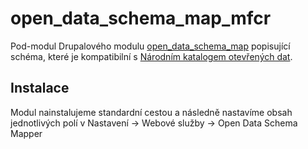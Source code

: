 # open_data_schema_map_mfcr
Pod-modul Drupalového modulu [open_data_schema_map](https://github.com/NuCivic/open_data_schema_map) popisující schéma, které je kompatibilní s [Národním katalogem otevřených dat](https://portal.gov.cz/portal/rejstriky/data/97898/).

## Instalace
Modul nainstalujeme standardní cestou a následně nastavíme obsah jednotlivých polí v Nastavení -> Webové služby -> Open Data Schema Mapper
